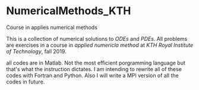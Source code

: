 # NumericalMethods_KTH

Course in applies numerical methods


This is a collection of numerical solutions to *ODEs* and *PDEs*.
All problems are exercises in a course in *applied numericla method*
at *KTH Royal Institute of Technology*, fall 2019.

all codes are in Matlab. Not the most efficient porgramming language 
but that's what the instruction dictates. I am intending to rewrite all of these 
codes with Fortran and Python. Also I will write a MPI version of all the codes in future.

